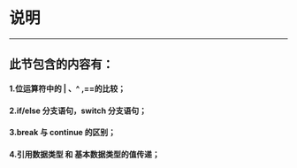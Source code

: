 # 说明
---
## 此节包含的内容有：
#### 1.位运算符中的 | 、^ ,==的比较；
#### 2.if/else 分支语句，switch 分支语句；
#### 3.break 与 continue 的区别；
#### 4.引用数据类型 和 基本数据类型的值传递；